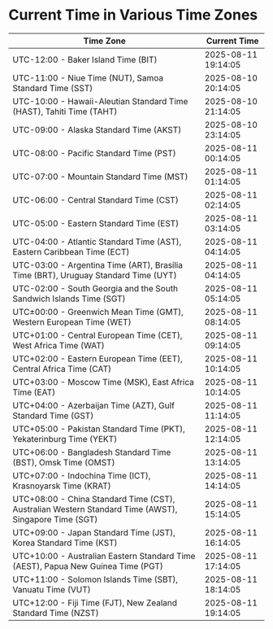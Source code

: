 # Current Time in Various Time Zones

| Time Zone | Current Time |
|-----------|--------------|
| UTC-12:00 - Baker Island Time (BIT) | 2025-08-11 19:14:05 |
| UTC-11:00 - Niue Time (NUT), Samoa Standard Time (SST) | 2025-08-10 20:14:05 |
| UTC-10:00 - Hawaii-Aleutian Standard Time (HAST), Tahiti Time (TAHT) | 2025-08-10 21:14:05 |
| UTC-09:00 - Alaska Standard Time (AKST) | 2025-08-10 23:14:05 |
| UTC-08:00 - Pacific Standard Time (PST) | 2025-08-11 00:14:05 |
| UTC-07:00 - Mountain Standard Time (MST) | 2025-08-11 01:14:05 |
| UTC-06:00 - Central Standard Time (CST) | 2025-08-11 02:14:05 |
| UTC-05:00 - Eastern Standard Time (EST) | 2025-08-11 03:14:05 |
| UTC-04:00 - Atlantic Standard Time (AST), Eastern Caribbean Time (ECT) | 2025-08-11 04:14:05 |
| UTC-03:00 - Argentina Time (ART), Brasília Time (BRT), Uruguay Standard Time (UYT) | 2025-08-11 04:14:05 |
| UTC-02:00 - South Georgia and the South Sandwich Islands Time (SGT) | 2025-08-11 05:14:05 |
| UTC±00:00 - Greenwich Mean Time (GMT), Western European Time (WET) | 2025-08-11 08:14:05 |
| UTC+01:00 - Central European Time (CET), West Africa Time (WAT) | 2025-08-11 09:14:05 |
| UTC+02:00 - Eastern European Time (EET), Central Africa Time (CAT) | 2025-08-11 10:14:05 |
| UTC+03:00 - Moscow Time (MSK), East Africa Time (EAT) | 2025-08-11 10:14:05 |
| UTC+04:00 - Azerbaijan Time (AZT), Gulf Standard Time (GST) | 2025-08-11 11:14:05 |
| UTC+05:00 - Pakistan Standard Time (PKT), Yekaterinburg Time (YEKT) | 2025-08-11 12:14:05 |
| UTC+06:00 - Bangladesh Standard Time (BST), Omsk Time (OMST) | 2025-08-11 13:14:05 |
| UTC+07:00 - Indochina Time (ICT), Krasnoyarsk Time (KRAT) | 2025-08-11 14:14:05 |
| UTC+08:00 - China Standard Time (CST), Australian Western Standard Time (AWST), Singapore Time (SGT) | 2025-08-11 15:14:05 |
| UTC+09:00 - Japan Standard Time (JST), Korea Standard Time (KST) | 2025-08-11 16:14:05 |
| UTC+10:00 - Australian Eastern Standard Time (AEST), Papua New Guinea Time (PGT) | 2025-08-11 17:14:05 |
| UTC+11:00 - Solomon Islands Time (SBT), Vanuatu Time (VUT) | 2025-08-11 18:14:05 |
| UTC+12:00 - Fiji Time (FJT), New Zealand Standard Time (NZST) | 2025-08-11 19:14:05 |
